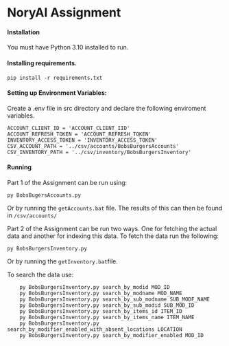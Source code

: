 
# NoryAI Assignment
#### Installation
You must have Python 3.10 installed to run. 

#### Installing requirements.
```
pip install -r requirements.txt
```

#### Setting up Environment Variables:
Create a .env file in src directory and declare the following enviroment variables.
```
ACCOUNT_CLIENT_ID = 'ACCOUNT_CLIENT_IID' 
ACCOUNT_REFRESH_TOKEN = 'ACCOUNT_REFRESH_TOKEN' 
INVENTORY_ACCESS_TOKEN = 'INVENTORY_ACCESS_TOKEN' 
CSV_ACCOUNT_PATH = '../csv/accounts/BobsBurgersAccounts' 
CSV_INVENTORY_PATH = '../csv/inventory/BobsBurgersInventory' 
```

#### Running
Part 1 of the Assignment can be run using: 
```
py BobsBugersAccounts.py
``` 
Or by running the `getAccounts.bat` file. 
The results of this can then be found in `/csv/accounts/` 

Part 2 of the Assignment can be run two ways.
One for fetching the actual data and another for indexing this data.
To fetch the data run the following: 
  ```
  py BobsBurgersInventory.py 
```
Or by running the `getInventory.bat`file.

To search the data use:
```
    py BobsBurgersInventory.py search_by_modid MOD_ID
    py BobsBurgersInventory.py search_by_modname MOD_NAME
    py BobsBurgersInventory.py search_by_sub_modname SUB_MODF_NAME
    py BobsBurgersInventory.py search_by_sub_modid SUB_MOD_ID
    py BobsBurgersInventory.py search_by_items_id ITEM_ID
    py BobsBurgersInventory.py search_by_items_name ITEM_NAME
    py BobsBurgersInventory.py search_by_modifier_enabled_with_absent_locations LOCATION
    py BobsBurgersInventory.py search_by_modifier_enabled MOD_ID
```